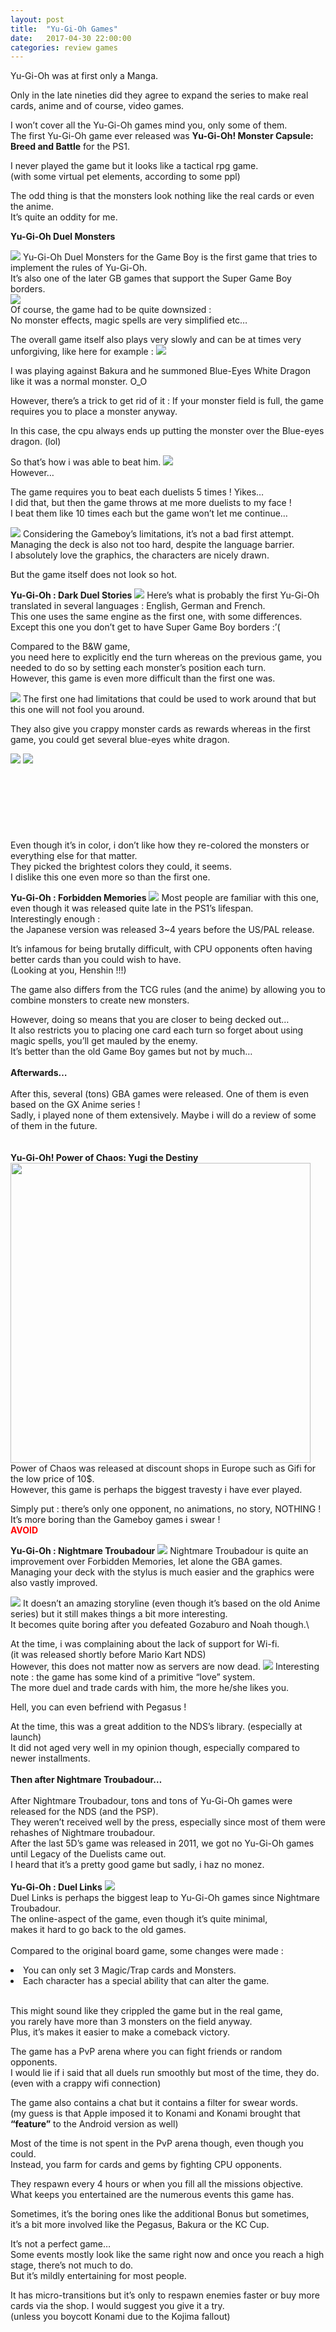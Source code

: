 ```yaml
---
layout: post
title:  "Yu-Gi-Oh Games"
date:   2017-04-30 22:00:00
categories: review games
---
```

<p>Yu-Gi-Oh was at first only a Manga.</p>

<p>Only in the late nineties did they agree to expand the series to make real cards, anime and of course, video games.</p>

<p>I won’t cover all the Yu-Gi-Oh games mind you, only some of them.
 <br />
The first Yu-Gi-Oh game ever released was <b>Yu-Gi-Oh! Monster Capsule: Breed and Battle</b> for the PS1.</p>

<p>I never played the game but it looks like a tactical rpg game.<br>
(with some virtual pet elements, according to some ppl)</p>

<p>The odd thing is that the monsters look nothing like the real cards or even the anime.
<br />
It’s quite an oddity for me.</p>

<p><b>Yu-Gi-Oh Duel Monsters</b></p>

<p><img src="/images/titlescreen.png" />
Yu-Gi-Oh Duel Monsters for the Game Boy is the first game that tries to implement the rules of Yu-Gi-Oh.
<br />
It’s also one of the later GB games that support the Super Game Boy borders.
<br />
<img src="/images/bakura.png" />
<br />
Of course, the game had to be quite downsized : 
<br />
No monster effects, magic spells are very simplified etc…</p>

<p>The overall game itself also plays very slowly and can be at times very unforgiving, like here for example :
<img src="/images/blue_eyes.png" /></p>

<p>I was playing against Bakura and he summoned Blue-Eyes White Dragon like it was a normal monster. O_O</p>

<p>However, there’s a trick to get rid of it : If your monster field is full, the game requires you to place a monster anyway.</p>

<p>In this case, the cpu always ends up putting the monster over the Blue-eyes dragon. (lol)</p>

<p>So that’s how i was able to beat him.
<img src="/images/duelists.png" />
<br />
However…</p>

<p>The game requires you to beat each duelists 5 times ! Yikes…
<br />
I did that, but then the game throws at me more duelists to my face !
<br />
I beat them like 10 times each but the game won’t let me continue…</p>

<p><img src="/images/intro.png" />
Considering the Gameboy’s limitations, it’s not a bad first attempt.
<br />
Managing the deck is also not too hard, despite the language barrier.
<br />
I absolutely love the graphics, the characters are nicely drawn.</p>

<p>But the game itself does not look so hot.</p>

<p><b>Yu-Gi-Oh : Dark Duel Stories</b>
<img src="/images/titlescreen_duelstories.png" />
Here’s what is probably the first Yu-Gi-Oh translated in several languages : English, German and French.<br />
This one uses the same engine as the first one, with some differences.<br />
Except this one you don’t get to have Super Game Boy borders :’(</p>

<p>Compared to the B&amp;W game, <br />
you need here to explicitly end the turn whereas on the previous game, you needed to do so by setting each monster’s position each turn.<br />
However, this game is even more difficult than the first one was.</p>

<p><img src="/images/duel_stories_color.png" />
The first one had limitations that could be used to work around that but this one will not fool you around.</p>

<p>They also give you crappy monster cards as rewards whereas in the first game, you could get several blue-eyes white dragon.</p>

<p><img src="/images/monsters.png" class="left" />
<img src="/images/yugi.png" class="right" />
<br />
<br />
<br />
<br />
<br />
<br />
<br />
<br />
Even though it’s in color, i don’t like how they re-colored the monsters or everything else for that matter.<br />
They picked the brightest colors they could, it seems. <br />
I dislike this one even more so than the first one.</p>

<p><b>Yu-Gi-Oh : Forbidden Memories</b>
<img src="/images/forbidden.png" />
Most people are familiar with this one, <br />
even though it was released quite late in the PS1’s lifespan.<br />
Interestingly enough :<br />
the Japanese version was released 3~4 years before the US/PAL release.</p>

<p>It’s infamous for being brutally difficult, with CPU opponents often having better cards than you could wish to have.<br />
(Looking at you, Henshin !!!)</p>

<p>The game also differs from the TCG rules (and the anime) by allowing you to combine monsters to create new monsters.</p>

<p>However, doing so means that you are closer to being decked out…<br />
It also restricts you to placing one card each turn so forget about using magic spells, you’ll get mauled by the enemy.<br />
It’s better than the old Game Boy games but not by much…
<br />
<br />
<b>Afterwards…</b>
<br />
<br />
After this, several (tons) GBA games were released. One of them is even based on the GX Anime series !<br />
Sadly, i played none of them extensively. Maybe i will do a review of some of them in the future.<br />
<br />
<br />
<b>Yu-Gi-Oh! Power of Chaos: Yugi the Destiny</b>
<img src="/images/power_of_chaos.png" width="480" />
Power of Chaos was released at discount shops in Europe such as Gifi for the low price of 10$. <br />
However, this game is perhaps the biggest travesty i have ever played.</p>

<p>Simply put : there’s only one opponent, no animations, no story, NOTHING !<br />
It’s more boring than the Gameboy games i swear !<br />
<font color="red"><b>AVOID</b></font>
</p>

<p><b>Yu-Gi-Oh : Nightmare Troubadour</b>
<img src="/images/nightmare_titlescreen.png" />
Nightmare Troubadour is quite an improvement over Forbidden Memories, let alone the GBA games.<br />
Managing your deck with the stylus is much easier and the graphics were also vastly improved.</p>

<p><img src="/images/nightmare_ingame.png" />
It doesn’t an amazing storyline (even though it’s based on the old Anime series) but it still makes things a bit more interesting.<br />
It becomes quite boring after you defeated Gozaburo and Noah though.\</p>

<p>At the time, i was complaining about the lack of support for Wi-fi. <br />
(it was released shortly before Mario Kart NDS)<br />
However, this does not matter now as servers are now dead.
<img src="/images/nightmare_duelists.png" />
Interesting note : the game has some kind of a primitive “love” system.<br />
The more duel and trade cards with him, the more he/she likes you.</p>

<p>Hell, you can even befriend with Pegasus !</p>

<p>At the time, this was a great addition to the NDS’s library. (especially at launch)<br />
It did not aged very well in my opinion though, especially compared to newer installments.
<br />
<br />
<b>Then after Nightmare Troubadour…</b>
<br />
<br />
After Nightmare Troubadour, tons and tons of Yu-Gi-Oh games were released for the NDS (and the PSP).<br />
They weren’t received well by the press, especially since most of them were rehashes of Nightmare troubadour.<br />
After the last 5D’s game was released in 2011, we got no Yu-Gi-Oh games until Legacy of the Duelists came out.<br />
I heard that it’s a pretty good game but sadly, i haz no monez.
<br />
<br />
<b>Yu-Gi-Oh : Duel Links</b>
<img src="/images/links.png" />
<br />
Duel Links is perhaps the biggest leap to Yu-Gi-Oh games since Nightmare Troubadour.<br />
The online-aspect of the game, even though it’s quite minimal, <br />
makes it hard to go back to the old games.<br /><br />
Compared to the original board game, some changes were made :</p>
<li>You can only set 3 Magic/Trap cards and Monsters.</li>
<li>Each character has a special ability that can alter the game.</li>
<p><br />
This might sound like they crippled the game but in the real game, <br />
you rarely have more than 3 monsters on the field anyway.<br />
Plus, it’s makes it easier to make a comeback victory.</p>

<p>The game has a PvP arena where you can fight friends or random opponents.<br />
I would lie if i said that all duels run smoothly but most of the time, they do.<br />
(even with a crappy wifi connection)</p>

<p>The game also contains a chat but it contains a filter for swear words.<br />
(my guess is that Apple imposed it to Konami and Konami brought that <b>“feature”</b> to the Android version as well)</p>

<p>Most of the time is not spent in the PvP arena though, even though you could.
<br />
Instead, you farm for cards and gems by fighting CPU opponents.</p>

<p>They respawn every 4 hours or when you fill all the missions objective.
What keeps you entertained are the numerous events this game has.</p>

<p>Sometimes, it’s the boring ones like the additional Bonus but sometimes,<br />
it’s a bit more involved like the Pegasus, Bakura or the KC Cup.</p>

<p>It’s not a perfect game… <br />
Some events mostly look like the same right now and once you reach a high stage, there’s not much to do.<br />
But it’s mildly entertaining for most people.</p>

<p>It has micro-transitions but it’s only to respawn enemies faster or buy more cards via the shop. I would suggest you give it a try. <br />
(unless you boycott Konami due to the Kojima fallout)</p>
